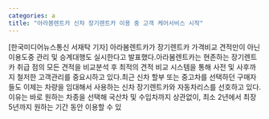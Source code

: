 ```yaml
---
categories: a
title: "아라봄렌트카 신차 장기렌트카 이용 중 고객 케어서비스 시작"
---
```

[한국미디어뉴스통신 서재탁 기자] 아라봄렌트카가 장기렌트카 가격비교 견적만이 아닌 이용도중 관리 및 승계대행도 실시한다고 발표했다.아라봄렌트카는 현존하는 장기렌트카 취급 점의 모든 견적을 비교분석 후 최적의 견적 비교 시스템을 통해 사전 및 사후까지 철저한 고객관리를 중요시하고 있다.최근 신차 할부 또는 중고차를 선택하던 구매자들도 이제는 차량을 임대해서 사용하는 신차 장기렌트카와 자동차리스를 선호하고 있다.이유는 바로 원하는 차종을 선택해 국산차 및 수입차까지 상관없이, 최소 2년에서 최장 5년까지 원하는 기간 동안 이용할 수 있